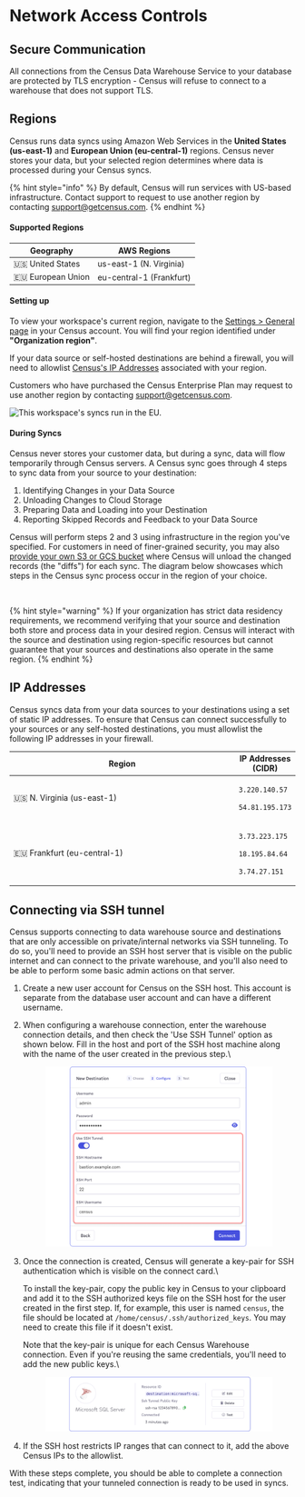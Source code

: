 # Network Access Controls

## Secure Communication

All connections from the Census Data Warehouse Service to your database are protected by TLS encryption - Census will refuse to connect to a warehouse that does not support TLS.&#x20;

## Regions

Census runs data syncs using Amazon Web Services in the **United States (us-east-1)** and **European Union (eu-central-1)** regions. Census never stores your data, but your selected region determines where data is processed during your Census syncs.

{% hint style="info" %}
By default, Census will run services with US-based infrastructure. Contact support to request to use another region by contacting [support@getcensus.com](mailto:support@getcensus.com).
{% endhint %}

#### Supported Regions

| Geography           | AWS Regions              |
| ------------------- | ------------------------ |
| 🇺🇸 United States  | us-east-1 (N. Virginia)  |
| 🇪🇺 European Union | eu-central-1 (Frankfurt) |

#### Setting up

To view your workspace's current region, navigate to the [Settings > General page](https://app.getcensus.com/settings/general) in your Census account. You will find your region identified under **"Organization region"**.

If your data source or self-hosted destinations are behind a firewall, you will need to allowlist [Census's IP Addresses](regions-and-ip-addresses.md#ip-addresses) associated with your region.

Customers who have purchased the Census Enterprise Plan may request to use another region by contacting [support@getcensus.com](mailto:support@getcensus.com).

![This workspace's syncs run in the EU.](<../../.gitbook/assets/screely-1660744037815 (1).png>)

#### During Syncs

Census never stores your customer data, but during a sync, data will flow temporarily through Census servers. A Census sync goes through 4 steps to sync data from your source to your destination:

1. Identifying Changes in your Data Source
2. Unloading Changes to Cloud Storage
3. Preparing Data and Loading into your Destination
4. Reporting Skipped Records and Feedback to your Data Source

Census will perform steps 2 and 3 using infrastructure in the region you've specified. For customers in need of finer-grained security, you may also [provide your own S3 or GCS bucket](configuring-census-to-use-an-s3-bucket-you-control.md) where Census will unload the changed records (the "diffs") for each sync. The diagram below showcases which steps in the Census sync process occur in the region of your choice.

<figure><img src="../../.gitbook/assets/Screenshot 2022-08-24 at 4.59.03 PM.png" alt=""><figcaption></figcaption></figure>

{% hint style="warning" %}
If your organization has strict data residency requirements, we recommend verifying that your source and destination both store and process data in your desired region. Census will interact with the source and destination using region-specific resources but cannot guarantee that your sources and destinations also operate in the same region.
{% endhint %}

## IP Addresses

Census syncs data from your data sources to your destinations using a set of static IP addresses. To ensure that Census can connect successfully to your sources or any self-hosted destinations, you must allowlist the following IP addresses in your firewall.&#x20;

<table><thead><tr><th width="412">Region</th><th>IP Addresses (CIDR)</th></tr></thead><tbody><tr><td>🇺🇸 N. Virginia (us-east-1)</td><td><p><code>3.220.140.57</code></p><p><code>54.81.195.173</code></p></td></tr><tr><td>🇪🇺 Frankfurt (eu-central-1)</td><td><p><code>3.73.223.175</code></p><p><code>18.195.84.64</code></p><p><code>3.74.27.151</code></p></td></tr></tbody></table>

## Connecting via SSH tunnel

Census supports connecting to data warehouse source and destinations that are only accessible on private/internal networks via SSH tunneling. To do so, you'll need to provide an SSH host server that is visible on the public internet and can connect to the private warehouse, and you'll also need to be able to perform some basic admin actions on that server.

1. Create a new user account for Census on the SSH host. This account is separate from the database user account and can have a different username.
2.  When configuring a warehouse connection, enter the warehouse connection details, and then check the 'Use SSH Tunnel' option as shown below. Fill in the host and port of the SSH host machine along with the name of the user created in the previous step.\


    <figure><img src="../../.gitbook/assets/SSH Tunnel.png" alt=""><figcaption></figcaption></figure>
3.  Once the connection is created, Census will generate a key-pair for SSH authentication which is visible on the connect card.\


    To install the key-pair, copy the public key in Census to your clipboard and add it to the SSH authorized keys file on the SSH host for the user created in the first step. If, for example, this user is named `census`, the file should be located at `/home/census/.ssh/authorized_keys`. You may need to create this file if it doesn't exist.

    Note that the key-pair is unique for each Census Warehouse connection. Even if you're reusing the same credentials, you'll need to add the new public keys.\


    <figure><img src="../../.gitbook/assets/Connection Card.png" alt=""><figcaption></figcaption></figure>
4. If the SSH host restricts IP ranges that can connect to it, add the above Census IPs to the allowlist.

With these steps complete, you should be able to complete a connection test, indicating that your tunneled connection is ready to be used in syncs.
